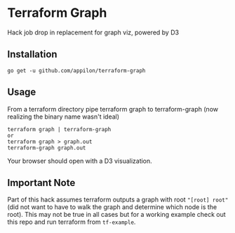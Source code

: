 # Terraform Graph

Hack job drop in replacement for graph viz, powered by D3

## Installation
```
go get -u github.com/appilon/terraform-graph
```
## Usage
From a terraform directory pipe terraform graph to terraform-graph (now realizing the binary name wasn't ideal)
```
terraform graph | terraform-graph
or
terraform graph > graph.out
terraform-graph graph.out
```
Your browser should open with a D3 visualization.

## Important Note
Part of this hack assumes terraform outputs a graph with root `"[root] root"` (did not want to have to walk the graph and determine which node is the root). This may not be true in all cases but for a working example check out this repo and run terraform from `tf-example`.